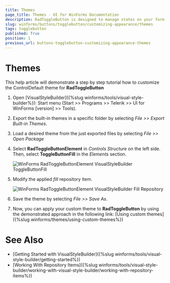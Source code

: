 ```yaml
---
title: Themes
page_title: Themes - UI for WinForms Documentation
description: RadToggleButton is designed to manage states on your form. It shares many features with the RadCheckBox, but provides a different visual effect than the standard check mark. 
slug: winforms/buttons/togglebutton/customizing-appearance/themes
tags: togglebutton
published: True
position: 1
previous_url: buttons-togglebutton-customizing-appearance-themes
---
```


# Themes

This help article will demonstrate a step by step tutorial how to customize the ControlDefault theme for __RadToggleButton__ 

1. Open [VisualStyleBuilder]({%slug winforms/tools/visual-style-builder%}): Start menu (Start >> Programs >> Telerik >> UI for WinForms [version] >> Tools).

1. Export the built-in themes in a specific folder by selecting *File >> Export Built-in Themes*.

1. Load a desired theme from the just exported files by selecting *File >> Open Package*

1. Select __RadToggleButtonElement__ in *Controls Structure* on the left side. Then, select __ToggleButtonFill__ in the *Elements* section.

	![WinForms RadToggleButtonElement VisualStyleBuilder ToggleButtonFill](images/togglebutton-customizing-appearance-themes001.png)

1. Modify the applied *fill* repository item. 

	![WinForms RadToggleButtonElement VisualStyleBuilder Fill Repository](images/togglebutton-customizing-appearance-themes002.png)

1. Save the theme by selecting *File >> Save As*.

1. Now, you can apply your custom theme to __RadToggleButton__ by using the demonstrated approach in the following link: [Using custom themes]({%slug winforms/themes/using-custom-themes%})


# See Also 
* [Getting Started with VisualStyleBuilder]({%slug winforms/tools/visual-style-builder/getting-started%})
* [Working With Repository Items]({%slug winforms/tools/visual-style-builder/working-with-visual-style-builder/working-with-repository-items%})
